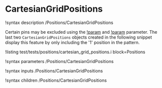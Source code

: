 # CartesianGridPositions

!syntax description /Positions/CartesianGridPositions

Certain pins may be excluded using the [!param](/Positions/CartesianGridPositions/pattern)
and [!param](/Positions/CartesianGridPositions/include_in_pattern)
parameter. The last two `CartesianGridPositions` objects created in the following snippet
display this feature by only including the '1' position in the pattern.

!listing test/tests/positions/cartesian_grid_positions.i block=Positions

!syntax parameters /Positions/CartesianGridPositions

!syntax inputs /Positions/CartesianGridPositions

!syntax children /Positions/CartesianGridPositions
